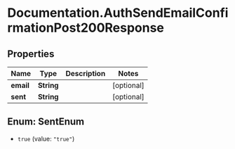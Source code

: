 # Documentation.AuthSendEmailConfirmationPost200Response

## Properties

Name | Type | Description | Notes
------------ | ------------- | ------------- | -------------
**email** | **String** |  | [optional] 
**sent** | **String** |  | [optional] 



## Enum: SentEnum


* `true` (value: `"true"`)




